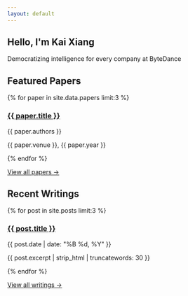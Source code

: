 ```yaml
---
layout: default
---
```


<section class="hero">
  <div class="hero-content">
    <h1>Hello, I'm Kai Xiang</h1>
    <p class="subtitle">Democratizing intelligence for every company at ByteDance</p>
  </div>
</section>

<section class="featured-content">
  <h2>Featured Papers</h2>
  <div class="paper-grid">
    {% for paper in site.data.papers limit:3 %}
    <div class="paper-card">
      <h3><a href="{{ paper.url | relative_url }}">{{ paper.title }}</a></h3>
      <p class="authors">{{ paper.authors }}</p>
      <p class="venue">{{ paper.venue }}, {{ paper.year }}</p>
    </div>
    {% endfor %}
  </div>
  <p class="view-all"><a href="{{ '/papers' | relative_url }}">View all papers →</a></p>
</section>

<section class="recent-posts">
  <h2>Recent Writings</h2>
  <div class="post-list">
    {% for post in site.posts limit:3 %}
    <div class="post-item">
      <h3><a href="{{ post.url | relative_url }}">{{ post.title }}</a></h3>
      <p class="post-date">{{ post.date | date: "%B %d, %Y" }}</p>
      <p class="post-excerpt">{{ post.excerpt | strip_html | truncatewords: 30 }}</p>
    </div>
    {% endfor %}
  </div>
  <p class="view-all"><a href="{{ '/blog' | relative_url }}">View all writings →</a></p>
</section>